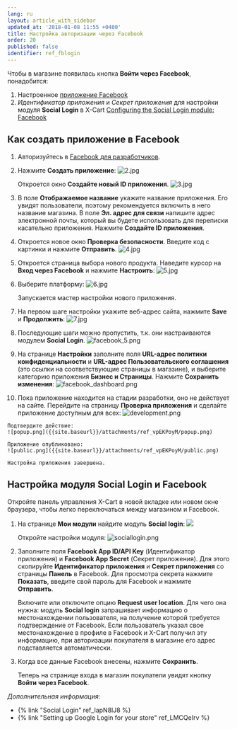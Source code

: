 ```yaml
---
lang: ru
layout: article_with_sidebar
updated_at: '2018-01-08 11:55 +0400'
title: Настройка авторизации через Facebook
order: 20
published: false
identifier: ref_fblogin
---
```

Чтобы в магазине появилась кнопка **Войти через Facebook**, понадобится:

1.  Настроенное [приложение Facebook](#creating-a-facebook-app) 
2.  _Идентификатор приложения_ и _Секрет приложения_ для настройки модуля **Social Login** в X-Cart [Configuring the Social Login module: Facebook](#configuring-the-social-login-module-facebook)

## Как создать приложение в Facebook

1.  Авторизуйтесь в [Facebook для разработчиков](https://developers.facebook.com/apps).

2.  Нажмите **Создать приложение**:
    ![2.jpg]({{site.baseurl}}/attachments/ref_fblogin/2.jpg)

    Откроется окно **Создайте новый ID приложения**.
    ![3.jpg]({{site.baseurl}}/attachments/ref_fblogin/3.jpg)
    
3.	В поле **Отображаемое название** укажите название приложения. Его увидят пользователи, поэтому рекомендуется включить в него название магазина. 
	В поле **Эл. адрес для связи** напишите адрес электронной почты, который вы будете использовать для переписки касательно приложения. Нажмите **Создайте ID приложения**.
    
4.  Откроется новое окно **Проверка безопасности**. Введите код с картинки и нажмите **Отправить**. 
    ![4.jpg]({{site.baseurl}}/attachments/ref_fblogin/4.jpg)

5.  Откроется страница выбора нового продукта. Наведите курсор на **Вход через Facebook** и нажмите **Настроить**:
	![5.jpg]({{site.baseurl}}/attachments/ref_fblogin/5.jpg)
    
6.  Выберите платформу:
	![6.jpg]({{site.baseurl}}/attachments/ref_fblogin/6.jpg)
    
    Запускается мастер настройки нового приложения.

7.  На первом шаге настройки укажите веб-адрес сайта, нажмите **Save** и **Продолжить**:
    ![7.jpg]({{site.baseurl}}/attachments/ref_fblogin/7.jpg)
        
8.  Последующие шаги можно пропустить, т.к. они настраиваются модулем **Social Login**.
	![facebook_5.png]({{site.baseurl}}/attachments/ref_vpEKPoyM/facebook_5.png)

9.	На странице **Настройки** заполните поля **URL-адрес политики конфиденциальности** и **URL-адрес Пользовательского соглашения** (это ссылки на соответствующие страницы в магазине), и выберите категорию приложения **Бизнес и Страницы**. Нажмите **Сохранить изменения**:
    ![facebook_dashboard.png]({{site.baseurl}}/attachments/ref_vpEKPoyM/facebook_dashboard.png)
     
10.  Пока приложение находится на стадии разработки, оно не действует на сайте. Перейдите на страницу **Проверка приложения** и сделайте приложение доступным для всех:
    ![development.png]({{site.baseurl}}/attachments/ref_vpEKPoyM/development.png)
    
    Подтвердите действие:
    ![popup.png]({{site.baseurl}}/attachments/ref_vpEKPoyM/popup.png)

    Приложение опубликовано:
    ![public.png]({{site.baseurl}}/attachments/ref_vpEKPoyM/public.png)

    Настройка приложения завершена.

## Настройка модуля Social Login и Facebook

Откройте панель управления X-Cart в новой вкладке или новом окне браузера, чтобы легко переключаться между магазином и Facebook.

1.  На странице **Мои модули** найдите модуль **Social login**:
    ![]({{site.baseurl}}/attachments/7504575/9439791.png)
    
    Откройте настройки модуля:
    ![sociallogin.png]({{site.baseurl}}/attachments/ref_vpEKPoyM/sociallogin.png)
    
2.  Заполните поля **Facebook App ID/API Key** (Идентификатор приложения) и **Facebook App Secret** (Секрет приложения). Для этого скопируйте **Идентификатор приложения** и **Секрет приложения** со страницы **Панель** в Facebook. Для просмотра секрета нажмите **Показать**, введите свой пароль для Facebook и нажмите **Отправить**. 

	Включите или отключите опцию **Request user location**. Для чего она нужна: модуль **Social login** запрашивает информацию о местонахождении пользователя, на получение которой требуется подтверждение от Facebook. Если пользователь указал свое местонахождение в профиле в Facebook и X-Cart получил эту информацию, при авторизации покупателя в магазине его адрес подставляется автоматически.

3.  Когда все данные Facebook внесены, нажмите **Сохранить**.

    Теперь на странице входа в магазин покупатели увидят кнопку **Войти через Facebook**.

_Дополнительная информация:_

*   {% link "Social Login" ref_IapN8lJ8 %}
*   {% link "Setting up Google Login for your store" ref_LMCQeIrv %}
